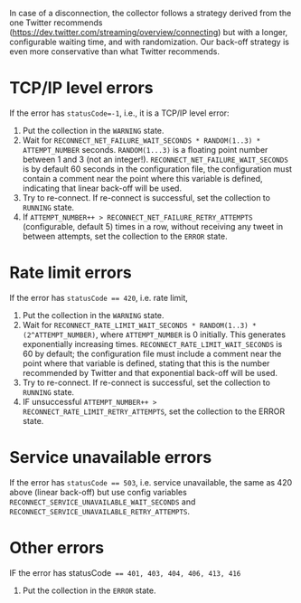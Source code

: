 In case of a disconnection, the collector follows a strategy derived from the one Twitter recommends (https://dev.twitter.com/streaming/overview/connecting) but with a longer, configurable waiting time, and with randomization. Our back-off strategy is even more conservative than what Twitter recommends.

# TCP/IP level errors

If the error has `statusCode=-1`, i.e., it is a TCP/IP level error:

1. Put the collection in the `WARNING` state.
2. Wait for `RECONNECT_NET_FAILURE_WAIT_SECONDS * RANDOM(1..3) * ATTEMPT_NUMBER` seconds. `RANDOM(1...3)` is a floating point number between 1 and 3 (not an integer!). `RECONNECT_NET_FAILURE_WAIT_SECONDS` is by default 60 seconds in the configuration file, the configuration must contain a comment near the point where this variable is defined, indicating that linear back-off will be used.
3. Try to re-connect. If re-connect is successful, set the collection to `RUNNING` state.
4. If `ATTEMPT_NUMBER++ > RECONNECT_NET_FAILURE_RETRY_ATTEMPTS` (configurable, default 5) times in a row, without receiving any tweet in between attempts, set the collection to the `ERROR` state.

# Rate limit errors

If the error has `statusCode == 420`, i.e. rate limit,

1. Put the collection in the `WARNING` state.
2. Wait for `RECONNECT_RATE_LIMIT_WAIT_SECONDS * RANDOM(1..3) * (2^ATTEMPT_NUMBER)`, where `ATTEMPT_NUMBER` is 0 initially. This generates exponentially increasing times. `RECONNECT_RATE_LIMIT_WAIT_SECONDS` is 60 by default; the configuration file must include a comment near the point where that variable is defined, stating that this is the number recommended by Twitter and that exponential back-off will be used.
3. Try to re-connect. If re-connect is successful, set the collection to `RUNNING` state.
4. IF unsuccessful `ATTEMPT_NUMBER++ > RECONNECT_RATE_LIMIT_RETRY_ATTEMPTS`, set the collection to the ERROR state.

# Service unavailable errors

If the error has `statusCode == 503`, i.e. service unavailable, the same as 420 above (linear back-off) but use config variables `RECONNECT_SERVICE_UNAVAILABLE_WAIT_SECONDS` and `RECONNECT_SERVICE_UNAVAILABLE_RETRY_ATTEMPTS`.

# Other errors

IF the error has statusCode` == 401, 403, 404, 406, 413, 416`

1. Put the collection in the `ERROR` state.

